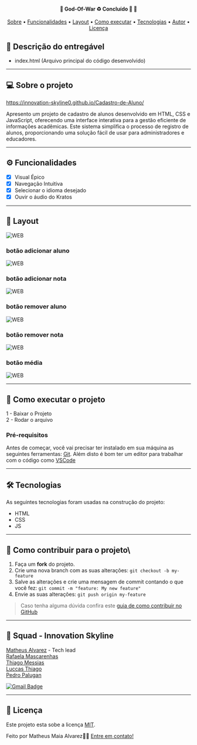 <h4 align="center"> 
	🚧  God-Of-War ♻️ Concluído 🚀 🚧
</h4>

<p align="center">
 <a href="#-sobre-o-projeto">Sobre</a> •
 <a href="#-funcionalidades">Funcionalidades</a> •
 <a href="#-layout">Layout</a> • 
 <a href="#-como-executar-o-projeto">Como executar</a> • 
 <a href="#-tecnologias">Tecnologias</a> • 
 <a href="#-autor">Autor</a> • 
 <a href="#user-content--licença">Licença</a>
</p>

## 📄 Descrição do entregável

- index.html (Arquivo principal do código desenvolvido)

---

## 💻 Sobre o projeto

https://innovation-skyline0.github.io/Cadastro-de-Aluno/

Apresento um projeto de cadastro de alunos desenvolvido em HTML, CSS e JavaScript, oferecendo uma interface interativa para a gestão eficiente de informações acadêmicas. Este sistema simplifica o processo de registro de alunos, proporcionando uma solução fácil de usar para administradores e educadores.

---

## ⚙️ Funcionalidades

- [x] Visual Épico
- [X] Navegação Intuitiva
- [X] Selecionar o idioma desejado
- [X] Ouvir o áudio do Kratos 
---

## 🎨 Layout

   ![WEB](https://github.com/Innovation-Skyline0/Cadastro-de-Aluno/blob/main/_assets/principal.PNG)

   ### botão adicionar aluno
   ![WEB](https://github.com/Innovation-Skyline0/Cadastro-de-Aluno/blob/main/_assets/btn-addAluno.PNG)

   ### botão adicionar nota
   ![WEB](https://github.com/Innovation-Skyline0/Cadastro-de-Aluno/blob/main/_assets/btn-addNota.PNG)

   ### botão remover aluno
   ![WEB](https://github.com/Innovation-Skyline0/Cadastro-de-Aluno/blob/main/_assets/btn-apagarAluno.PNG)

   ### botão remover nota
   ![WEB](https://github.com/Innovation-Skyline0/Cadastro-de-Aluno/blob/main/_assets/btn-apagarNota.PNG) 
   
   ### botão média
   ![WEB](https://github.com/Innovation-Skyline0/Cadastro-de-Aluno/blob/main/_assets/btn-media.PNG) 



---

## 🚀 Como executar o projeto

1 - Baixar o Projeto <br>
2 - Rodar o arquivo

### Pré-requisitos

Antes de começar, você vai precisar ter instalado em sua máquina as seguintes ferramentas:
[Git](https://git-scm.com).
Além disto é bom ter um editor para trabalhar com o código como [VSCode](https://code.visualstudio.com/docs)

---

## 🛠 Tecnologias

As seguintes tecnologias foram usadas na construção do projeto:

- HTML
- CSS
- JS

---

## 💪 Como contribuir para o projeto\

1. Faça um **fork** do projeto.
2. Crie uma nova branch com as suas alterações: `git checkout -b my-feature`
3. Salve as alterações e crie uma mensagem de commit contando o que você fez: `git commit -m "feature: My new feature"`
4. Envie as suas alterações: `git push origin my-feature`
> Caso tenha alguma dúvida confira este [guia de como contribuir no GitHub](./CONTRIBUTING.md)

---

## 🦸 Squad - Innovation Skyline

  [Matheus Alvarez](https://github.com/MatheusAlvarez "GitHub do Matheus") - Tech lead <br>
  [Rafaela Mascarenhas](https://github.com/RafaelaMascarenhas "GitHub da Rafaela")<br>
  [Thiago Messias](https://github.com/Thmsantos "GitHub do Thiago")<br>
  [Luccas Thiago](https://github.com/LuccasThiago "GitHub do Luccas")<br>
  [Pedro Palugan](https://github.com/pedropalugan "GitHub do Pedro")<br>


[![Gmail Badge](https://img.shields.io/badge/-mthalvarez2005@gmail.com-c14438?style=flat-square&logo=Gmail&logoColor=white&link=mailto:mthalvarez2005@gmail.com)](mailto:mthalvarez2005@gmail.com)

---

## 📝 Licença

Este projeto esta sobe a licença [MIT](./LICENSE).

Feito por Matheus Maia Alvarez👋🏽 [Entre em contato!](https://br.linkedin.com/in/matheus-maia-alvarez-)




  

    
